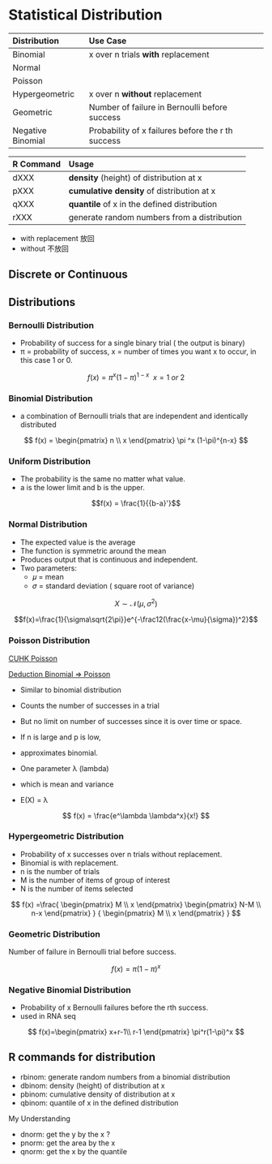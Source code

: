 # Statistical Distribution

| Distribution      | Use Case                                          |
| :---------------- | :------------------------------------------------ |
| Binomial          | x over n trials **with** replacement              |
| Normal            |                                                   |
| Poisson           |                                                   |
| Hypergeometric    | x over n **without** replacement                  |
| Geometric         | Number of failure in Bernoulli before success     |
| Negative Binomial | Probability of x failures before the r th success |

| R Command | Usage                                         |
| :-------- | :-------------------------------------------- |
| dXXX      | **density** (height) of distribution at x     |
| pXXX      | **cumulative density** of distribution at x   |
| qXXX      | **quantile** of x in the defined distribution |
| rXXX      | generate random numbers from a distribution   |

- with replacement 放回
- without 不放回

## Discrete or Continuous

## Distributions

### Bernoulli Distribution

- Probability of success for a single binary trial ( the output is binary)
- π = probability of success, x = number of times you want x to occur, in this case 1 or 0.

$$
f(x) = \pi ^x (1-\pi)^{1-x} \ \ x=1\ or\ 2
$$

### Binomial Distribution

- a combination of Bernoulli trials that are independent and identically distributed

$$
f(x) = \begin{pmatrix} n \\ x \end{pmatrix}
\pi ^x (1-\pi)^{n-x}
$$

### Uniform Distribution

- The probability is the same no matter what value.
- a is the lower limit and b is the upper.

$$f(x) = \frac{1}{{b-a}'}$$

### Normal Distribution

- The expected value is the average
- The function is symmetric around the mean
- Produces output that is continuous and independent.
- Two parameters: 
  - 𝜇 = mean
  - 𝜎 = standard deviation ( square root of variance)

$$X \sim \mathcal{N}(\mu,\,\sigma^{2})$$

$$f(x)=\frac{1}{\sigma\sqrt{2\pi}}e^{-\frac12(\frac{x-\mu}{\sigma})^2}$$

### Poisson Distribution

[CUHK Poisson](http://www.obg.cuhk.edu.hk/ResearchSupport/StatTools/Poisson_Exp.php)

[Deduction Binomial => Poisson](https://www.khanacademy.org/math/statistics-probability/random-variables-stats-library/poisson-distribution/v/poisson-process-1)

- Similar to binomial distribution
- Counts the number of successes in a trial
- But no limit on number of successes since it is over time or space.
- If n is large and p is low, 
- approximates binomial.
- One parameter λ (lambda)
- which is mean and variance

- E(X) = λ

$$ f(x) = \frac{e^\lambda \lambda^x}{x!} $$

### Hypergeometric Distribution

- Probability of x successes over n trials without replacement.
- Binomial is with replacement.
- n is the number of trials
- M is the number of items of group of interest
- N is the number of items selected

$$
f(x) =\frac{
    \begin{pmatrix} M \\ x \end{pmatrix}
    \begin{pmatrix} N-M \\ n-x \end{pmatrix}
}
{
    \begin{pmatrix} M \\ x \end{pmatrix}
}
$$

### Geometric Distribution

Number of failure in Bernoulli trial before success.

$$f(x)=\pi(1-\pi)^x$$

### Negative Binomial Distribution

- Probability of x Bernoulli failures before the rth success.
- used in RNA seq

$$
f(x)=\begin{pmatrix}
    x+r-1\\
    r-1
\end{pmatrix}
\pi^r(1-\pi)^x
$$

## R commands for distribution

- rbinom: generate random numbers from a binomial distribution
- dbinom: density (height) of distribution at x
- pbinom: cumulative density of distribution at x
- qbinom: quantile of x in the defined distribution

My Understanding

- dnorm: get the y by the x ?
- pnorm: get the area by the x
- qnorm: get the x by the quantile